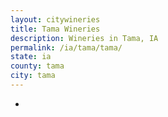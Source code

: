 ```yaml
---
layout: citywineries
title: Tama Wineries
description: Wineries in Tama, IA
permalink: /ia/tama/tama/
state: ia
county: tama
city: tama
---
```

-
